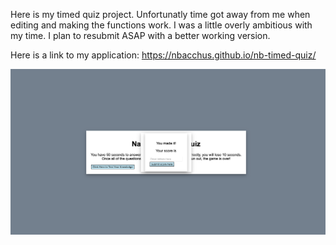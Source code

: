 Here is my timed quiz project. Unfortunatly time got away from me when editing and making the functions work. I was a little overly ambitious with my time. I plan to resubmit ASAP with a better working version.

Here is a link to my application: https://nbacchus.github.io/nb-timed-quiz/

<img src="./assets/images/screenshot.png" alt="screenshot">
